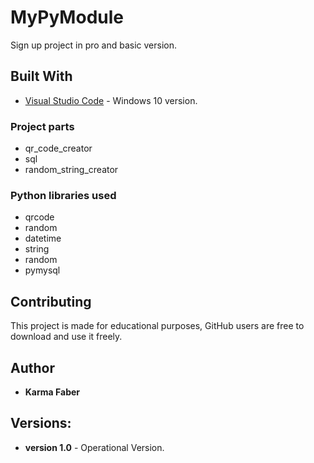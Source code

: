 # MyPyModule

Sign up project in pro and basic version.

## Built With

* [Visual Studio Code](https://code.visualstudio.com/) - Windows 10 version.  


### Project parts
* qr_code_creator
* sql
* random_string_creator

### Python libraries used
* qrcode
* random
* datetime
* string 
* random
* pymysql


## Contributing
This project is made for educational purposes, GitHub users are free to download and use it freely.

## Author

* **Karma Faber** 

## Versions:
* <b>version 1.0</b> - Operational Version. 



